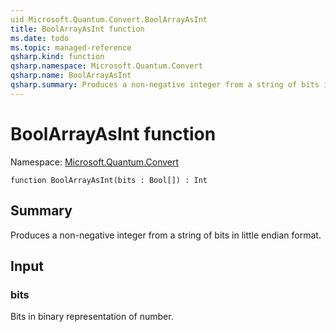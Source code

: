 ```yaml
---
uid Microsoft.Quantum.Convert.BoolArrayAsInt
title: BoolArrayAsInt function
ms.date: todo
ms.topic: managed-reference
qsharp.kind: function
qsharp.namespace: Microsoft.Quantum.Convert
qsharp.name: BoolArrayAsInt
qsharp.summary: Produces a non-negative integer from a string of bits in little endian format.
---
```


# BoolArrayAsInt function

Namespace: [Microsoft.Quantum.Convert](xref:Microsoft.Quantum.Convert)

```qsharp
function BoolArrayAsInt(bits : Bool[]) : Int
```

## Summary
Produces a non-negative integer from a string of bits in little endian format.

## Input
### bits
Bits in binary representation of number.
